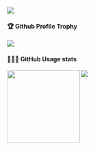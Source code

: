 ![](https://komarev.com/ghpvc/?username=BohdanSav)   <br />
<div>
  <h4>🏆 Github Profile Trophy</h4>
    <img src="https://github-profile-trophy.vercel.app/?username=BohdanSav&column=8&theme=onedark"/>
</div>
<div>
  <h4>👨🏻‍💻 GitHub Usage stats</h4>
  <img height="170" align="left" src="https://github-readme-stats.vercel.app/api?username=BohdanSav&show_icons=true&theme=radical" />
  <img src="https://github-readme-stats.vercel.app/api/top-langs/?username=Cardoso-topdev&layout=compact" />

</div>
